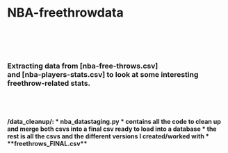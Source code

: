 <h1>NBA-freethrowdata<h1>
<br><h3>Extracting data from [nba-free-throws.csv]<https://www.kaggle.com/sebastianmantey/nba-free-throws> <br>
and [nba-players-stats.csv]<https://www.kaggle.com/drgilermo/nba-players-stats> to 
look at some interesting freethrow-related stats.</h3>

<br>
<br><h4>/data_cleanup/:
* nba_datastaging.py 
 * contains all the code to clean up and merge both csvs into a final csv ready to load into a database
* the rest is all the csvs and the different versions I created/worked with
 * **freethrows_FINAL.csv** 
